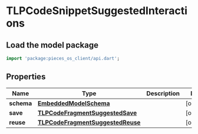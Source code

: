 # TLPCodeSnippetSuggestedInteractions

## Load the model package
```dart
import 'package:pieces_os_client/api.dart';
```

## Properties
Name | Type | Description | Notes
------------ | ------------- | ------------- | -------------
**schema** | [**EmbeddedModelSchema**](EmbeddedModelSchema) |  | [optional] 
**save** | [**TLPCodeFragmentSuggestedSave**](TLPCodeFragmentSuggestedSave) |  | [optional] 
**reuse** | [**TLPCodeFragmentSuggestedReuse**](TLPCodeFragmentSuggestedReuse) |  | [optional] 




